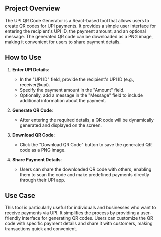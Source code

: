 ## Project Overview

The UPI QR Code Generator is a React-based tool that allows users to create QR codes for UPI payments. It provides a simple user interface for entering the recipient's UPI ID, the payment amount, and an optional message. The generated QR code can be downloaded as a PNG image, making it convenient for users to share payment details.

## How to Use

1. **Enter UPI Details**:

   - In the "UPI ID" field, provide the recipient's UPI ID (e.g., receiver@upi).
   - Specify the payment amount in the "Amount" field.
   - Optionally, add a message in the "Message" field to include additional information about the payment.

2. **Generate QR Code**:

   - After entering the required details, a QR code will be dynamically generated and displayed on the screen.

3. **Download QR Code**:

   - Click the "Download QR Code" button to save the generated QR code as a PNG image.

4. **Share Payment Details**:
   - Users can share the downloaded QR code with others, enabling them to scan the code and make predefined payments directly through their UPI app.

## Use Case

This tool is particularly useful for individuals and businesses who want to receive payments via UPI. It simplifies the process by providing a user-friendly interface for generating QR codes. Users can customize the QR code with specific payment details and share it with customers, making transactions quick and convenient.
